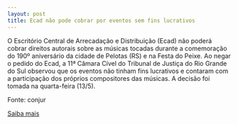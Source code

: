 ```yaml
---
layout: post
title: Ecad não pode cobrar por eventos sem fins lucrativos
---
```

<p>O Escritório Central de Arrecadação e Distribuição (Ecad) não poderá cobrar direitos autorais sobre as músicas tocadas durante a comemoração do 190º aniversário da cidade de Pelotas (RS) e na Festa do Peixe. Ao negar o pedido do Ecad, a 11ª Câmara Cível do Tribunal de Justiça do Rio Grande do Sul observou que os eventos não tinham fins lucrativos e contaram com a participação dos próprios compositores das músicas. A decisão foi tomada na quarta-feira (13/5).</p><p>Fonte: conjur</p><p><a href="http://www.conjur.com.br/2009-mai-16/ecad-nao-cobrar-direitos-autorais-evento-fins-lucrativos" target="_blank">Saiba mais </a></p>
